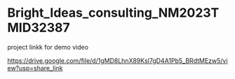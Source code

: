 # Bright_Ideas_consulting_NM2023TMID32387

project linkk for demo video

https://drive.google.com/file/d/1gMD8LhnX89Ksl7gD4A1Pb5_BRdtMEzw5/view?usp=share_link
